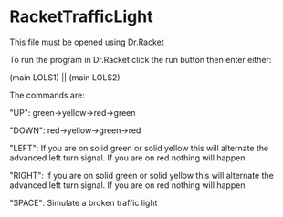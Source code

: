 # RacketTrafficLight

This file must be opened using Dr.Racket


To run the program in Dr.Racket click the run button then enter either:

(main LOLS1) || (main LOLS2)

The commands are:

"UP": green->yellow->red->green

"DOWN": red->yellow->green->red

"LEFT": If you are on solid green or solid yellow this will alternate the advanced left turn signal. If you are on red nothing will happen

"RIGHT": If you are on solid green or solid yellow this will alternate the advanced left turn signal. If you are on red nothing will happen

"SPACE": Simulate a broken traffic light
